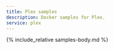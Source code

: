 ```yaml
---
title: Plex samples
description: Docker samples for Plex.
service: plex
---
```


{% include_relative samples-body.md %}